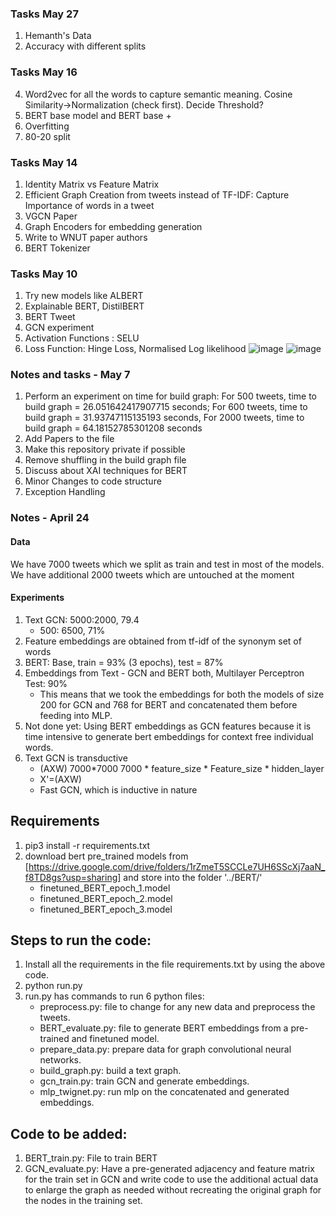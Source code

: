 ### Tasks May 27
1. Hemanth's Data
2. Accuracy with different splits
### Tasks May 16
4. Word2vec for all the words to capture semantic meaning. Cosine Similarity->Normalization (check first). Decide Threshold?
5. BERT base model and BERT base +
6. Overfitting
7. 80-20 split
### Tasks May 14
1. Identity Matrix vs Feature Matrix
2. Efficient Graph Creation from tweets instead of TF-IDF: Capture Importance of words in a tweet
3. VGCN Paper
4. Graph Encoders for embedding generation
5. Write to WNUT paper authors
6. BERT Tokenizer
### Tasks May 10
1. Try new models like ALBERT
2. Explainable BERT, DistilBERT
3. BERT Tweet
4. GCN experiment
5. Activation Functions : SELU
6. Loss Function: Hinge Loss, Normalised Log likelihood
![image](https://user-images.githubusercontent.com/48908329/118227602-7080eb80-b4a6-11eb-8d02-673479b3d6df.png)
![image](https://user-images.githubusercontent.com/48908329/118227623-7a0a5380-b4a6-11eb-8f2b-ff6db5ac7b92.png)

### Notes and tasks - May 7
1. Perform an experiment on time for build graph: For 500 tweets, time to build graph = 26.051642417907715 seconds; For 600 tweets, time to build graph = 31.93747115135193 seconds, For 2000 tweets, time to build graph = 64.18152785301208 seconds
2. Add Papers to the file
3. Make this repository private if possible
4. Remove shuffling in the build graph file
5. Discuss about XAI techniques for BERT
6. Minor Changes to code structure
7. Exception Handling
### Notes - April 24
#### Data
We have 7000 tweets which we split as train and test in most of the models. We have additional 2000 tweets which are untouched at the moment
#### Experiments
1. Text GCN: 5000:2000, 79.4 
	- 500: 6500, 71% 
2. Feature embeddings are obtained from tf-idf of the synonym set of words
3. BERT: Base, train = 93% (3 epochs), test = 87%
4. Embeddings from Text - GCN and BERT both, Multilayer Perceptron Test: 90%
	- This means that we took the embeddings for both the models of size 200 for GCN and 768 for BERT and concatenated them before feeding into MLP.
5. Not done yet: Using BERT embeddings as GCN features because it is time intensive to generate bert embeddings for context free individual words.
6. Text GCN is transductive
	- (AXW) 7000*7000 7000 * feature_size * Feature_size * hidden_layer
	- X'=(AXW)
	- Fast GCN, which is inductive in nature

## Requirements
1. pip3 install -r requirements.txt
2. download bert pre_trained models from [https://drive.google.com/drive/folders/1rZmeT5SCCLe7UH6SScXj7aaN_f8TD8gs?usp=sharing] and store into the folder '../BERT/'
	- finetuned_BERT_epoch_1.model
	- finetuned_BERT_epoch_2.model
	- finetuned_BERT_epoch_3.model

## Steps to run the code:
1. Install all the requirements in the file requirements.txt by using the above code.
2. python run.py
3. run.py has commands to run 6 python files:
	- preprocess.py: file to change for any new data and preprocess the tweets.
	- BERT_evaluate.py: file to generate BERT embeddings from a pre-trained and finetuned model.
	- prepare_data.py: prepare data for graph convolutional neural networks.
	- build_graph.py: build a text graph.
	- gcn_train.py: train GCN and generate embeddings.
	- mlp_twignet.py: run mlp on the concatenated and generated embeddings.

## Code to be added:
1. BERT_train.py: File to train BERT
2. GCN_evaluate.py: Have a pre-generated adjacency and feature matrix for the train set in GCN and write code to use the additional actual data to enlarge the graph as needed without recreating the original graph for the nodes in the training set. 
	
